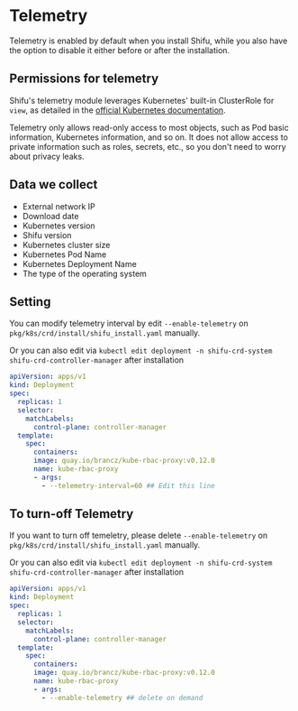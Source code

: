 # Telemetry

Telemetry is enabled by default when you install Shifu, while you also have the option to disable it either before or after the installation.

## Permissions for telemetry
Shifu's telemetry module leverages Kubernetes' built-in ClusterRole for `view`, as detailed in the [official Kubernetes documentation](https://kubernetes.io/docs/reference/access-authn-authz/rbac/#user-facing-roles).

Telemetry only allows read-only access to most objects, such as Pod basic information, Kubernetes information, and so on. It does not allow access to private information such as roles, secrets, etc., so you don't need to worry about privacy leaks.

## Data we collect

- External network IP
- Download date
- Kubernetes version
- Shifu version
- Kubernetes cluster size
- Kubernetes Pod Name 
- Kubernetes Deployment Name
- The type of the operating system

## Setting

You can modify telemetry interval by edit `--enable-telemetry` on `pkg/k8s/crd/install/shifu_install.yaml` manually.

Or you can also edit via `kubectl edit deployment -n shifu-crd-system shifu-crd-controller-manager` after installation
```yaml
apiVersion: apps/v1
kind: Deployment
spec:
  replicas: 1
  selector:
    matchLabels:
      control-plane: controller-manager
  template:
    spec:
      containers:
      image: quay.io/brancz/kube-rbac-proxy:v0.12.0
      name: kube-rbac-proxy
      - args:
        - --telemetry-interval=60 ## Edit this line
```
## To turn-off Telemetry

If you want to turn off temeletry, please delete `--enable-telemetry` on `pkg/k8s/crd/install/shifu_install.yaml` manually.

Or you can also edit via `kubectl edit deployment -n shifu-crd-system shifu-crd-controller-manager` after installation

```yaml
apiVersion: apps/v1
kind: Deployment
spec:
  replicas: 1
  selector:
    matchLabels:
      control-plane: controller-manager
  template:
    spec:
      containers:
      image: quay.io/brancz/kube-rbac-proxy:v0.12.0
      name: kube-rbac-proxy
      - args:
        - --enable-telemetry ## delete on demand
```
